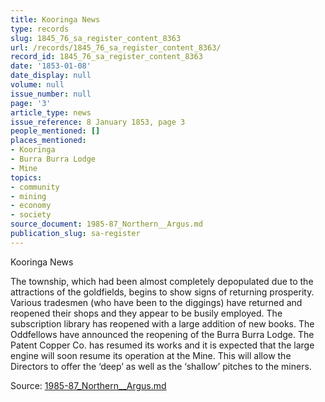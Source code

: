 ```yaml
---
title: Kooringa News
type: records
slug: 1845_76_sa_register_content_8363
url: /records/1845_76_sa_register_content_8363/
record_id: 1845_76_sa_register_content_8363
date: '1853-01-08'
date_display: null
volume: null
issue_number: null
page: '3'
article_type: news
issue_reference: 8 January 1853, page 3
people_mentioned: []
places_mentioned:
- Kooringa
- Burra Burra Lodge
- Mine
topics:
- community
- mining
- economy
- society
source_document: 1985-87_Northern__Argus.md
publication_slug: sa-register
---
```


Kooringa News

The township, which had been almost completely depopulated due to the attractions of the goldfields, begins to show signs of returning prosperity.  Various tradesmen (who have been to the diggings) have returned and reopened their shops and they appear to be busily employed.  The subscription library has reopened with a large addition of new books.  The Oddfellows have announced the reopening of the Burra Burra Lodge.  The Patent Copper Co. has resumed its works and it is expected that the large engine will soon resume its operation at the Mine.  This will allow the Directors to offer the ‘deep’ as well as the ‘shallow’ pitches to the miners.

Source: [1985-87_Northern__Argus.md](/downloads/markdown/1985-87_Northern__Argus.md)
